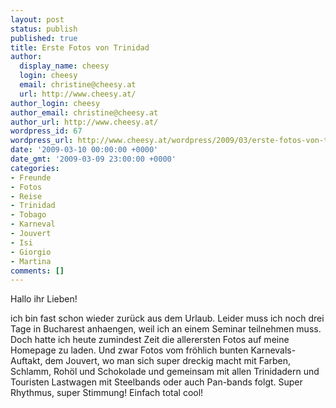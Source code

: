 ```yaml
---
layout: post
status: publish
published: true
title: Erste Fotos von Trinidad
author:
  display_name: cheesy
  login: cheesy
  email: christine@cheesy.at
  url: http://www.cheesy.at/
author_login: cheesy
author_email: christine@cheesy.at
author_url: http://www.cheesy.at/
wordpress_id: 67
wordpress_url: http://www.cheesy.at/wordpress/2009/03/erste-fotos-von-trinidad/
date: '2009-03-10 00:00:00 +0000'
date_gmt: '2009-03-09 23:00:00 +0000'
categories:
- Freunde
- Fotos
- Reise
- Trinidad
- Tobago
- Karneval
- Jouvert
- Isi
- Giorgio
- Martina
comments: []
---
```

<!--:de--><!-- 6586-->Hallo ihr Lieben!
ich bin fast schon wieder zurück aus dem Urlaub. Leider muss ich noch drei Tage in Bucharest anhaengen, weil ich an einem Seminar teilnehmen muss. Doch hatte ich heute zumindest Zeit die allerersten Fotos auf meine Homepage zu laden. Und zwar Fotos vom fröhlich bunten Karnevals-Auftakt, dem Jouvert, wo man sich super dreckig macht mit Farben, Schlamm, Rohöl und Schokolade und gemeinsam mit allen Trinidadern und Touristen Lastwagen mit Steelbands oder auch Pan-bands folgt. Super Rhythmus, super Stimmung! Einfach total cool!
<!--:-->
&nbsp;
<!-- wp:paragraph -->
<!-- /wp:paragraph -->
